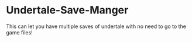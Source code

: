 # Undertale-Save-Manger
This can let you have multiple saves of undertale with no need to go to the game files!
